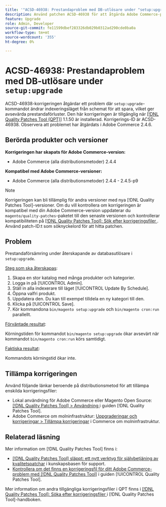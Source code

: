 ```yaml
---
title: '"ACSD-46938: Prestandaproblem med DB-utlösare under "setup:upgrade"'
description: Använd patchen ACSD-46938 för att åtgärda Adobe Commerce-problemet där kommandot "setup:upgrade" ändrar indexerarläget från schemat för att spara, vilket ger avsevärda prestandaförluster.
feature: Upgrade
role: Admin, Developer
source-git-commit: fe11599dbef283326db029b0312ad290cde0ba0a
workflow-type: tm+mt
source-wordcount: '355'
ht-degree: 0%

---
```


# ACSD-46938: Prestandaproblem med DB-utlösare under `setup:upgrade`

ACSD-46938-korrigeringen åtgärdar ett problem där `setup:upgrade`-kommandot ändrar indexeringsläget från schemat för att spara, vilket ger avsevärda prestandaförluster. Den här korrigeringen är tillgänglig när [[!DNL Quality Patches Tool (QPT)]](https://experienceleague.adobe.com/sv/docs/commerce-knowledge-base/kb/announcements/commerce-announcements/magento-quality-patches-released-new-tool-to-self-serve-quality-patches) 1.1.50 är installerad. Korrigerings-ID är ACSD-46938. Observera att problemet har åtgärdats i Adobe Commerce 2.4.6.

## Berörda produkter och versioner

**Korrigeringen har skapats för Adobe Commerce-version:**

* Adobe Commerce (alla distributionsmetoder) 2.4.4

**Kompatibel med Adobe Commerce-versioner:**

* Adobe Commerce (alla distributionsmetoder) 2.4.4 - 2.4.5-p9

>[!NOTE]
>
>Korrigeringen kan bli tillämplig för andra versioner med nya [!DNL Quality Patches Tool]-versioner. Om du vill kontrollera om korrigeringen är kompatibel med din Adobe Commerce-version uppdaterar du `magento/quality-patches`-paketet till den senaste versionen och kontrollerar kompatibiliteten på [[!DNL Quality Patches Tool]: Sök efter korrigeringsfiler ](https://experienceleague.adobe.com/tools/commerce-quality-patches/index.html?lang=sv-SE). Använd patch-ID:t som söknyckelord för att hitta patchen.

## Problem

Prestandaförsämring under återskapande av databasutlösare i `setup:upgrade`.

<u>Steg som ska återskapas</u>:

1. Skapa en stor katalog med många produkter och kategorier.
1. Logga in på [!UICONTROL Admin].
1. Ställ in alla indexerare till läget [!UICONTROL Update By Schedule].
1. Öppna valfri produkt.
1. Uppdatera den. Du kan till exempel tilldela en ny kategori till den.
1. Klicka på [!UICONTROL Save].
1. Kör kommandona `bin/magento setup:upgrade` och `bin/magento cron:run` parallellt.

<u>Förväntade resultat</u>:

Körningstiden för kommandot `bin/magento setup:upgrade` ökar avsevärt när kommandot `bin/magento cron:run` körs samtidigt.

<u>Faktiska resultat</u>:

Kommandots körningstid ökar inte.

## Tillämpa korrigeringen

Använd följande länkar beroende på distributionsmetod för att tillämpa enskilda korrigeringsfiler:

* Lokal användning för Adobe Commerce eller Magento Open Source: [[!DNL Quality Patches Tool] > Användning ](/help/tools/quality-patches-tool/usage.md) i guiden [!DNL Quality Patches Tool].
* Adobe Commerce om molninfrastruktur: [Uppgraderingar och korrigeringar > Tillämpa korrigeringar](https://experienceleague.adobe.com/docs/commerce-cloud-service/user-guide/develop/upgrade/apply-patches.html?lang=sv-SE) i Commerce om molninfrastruktur.

## Relaterad läsning

Mer information om [!DNL Quality Patches Tool] finns i:

* [[!DNL Quality Patches Tool] släppt: ett nytt verktyg för självbetjäning av kvalitetspatchar](https://experienceleague.adobe.com/sv/docs/commerce-knowledge-base/kb/announcements/commerce-announcements/magento-quality-patches-released-new-tool-to-self-serve-quality-patches) i kunskapsbasen för support.
* [Kontrollera om det finns en korrigeringsfil för ditt Adobe Commerce-problem med  [!DNL Quality Patches Tool]](/help/tools/quality-patches-tool/patches-available-in-qpt/check-patch-for-magento-issue-with-magento-quality-patches.md) i guiden [!UICONTROL Quality Patches Tool].


Mer information om andra tillgängliga korrigeringsfiler i QPT finns i [[!DNL Quality Patches Tool]: Söka efter korrigeringsfiler ](https://experienceleague.adobe.com/tools/commerce-quality-patches/index.html?lang=sv-SE) i [!DNL Quality Patches Tool]-handboken.
